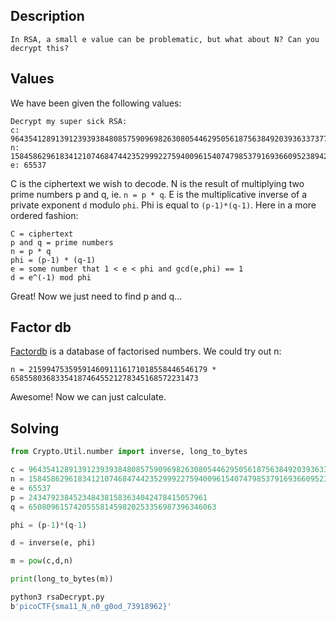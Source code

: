 ## Description
```
In RSA, a small e value can be problematic, but what about N? Can you decrypt this?
```

## Values

We have been given the following values:
```
Decrypt my super sick RSA:
c: 964354128913912393938480857590969826308054462950561875638492039363373779803642185
n: 1584586296183412107468474423529992275940096154074798537916936609523894209759157543
e: 65537
```
C is the ciphertext we wish to decode. N is the result of multiplying two prime numbers p and q, ie. `n = p * q`. E is the multiplicative inverse of a private exponent `d` modulo `phi`. Phi is equal to `(p-1)*(q-1)`. Here in a more ordered fashion:
```
C = ciphertext
p and q = prime numbers
n = p * q
phi = (p-1) * (q-1)
e = some number that 1 < e < phi and gcd(e,phi) == 1
d = e^(-1) mod phi
```
Great! Now we just need to find p and q...

## Factor db

[Factordb](http://factordb.com/) is a database of factorised numbers. We could try out n:
```
n = 2159947535959146091116171018558446546179 * 658558036833541874645521278345168572231473
```
Awesome! Now we can just calculate.

## Solving

```py
from Crypto.Util.number import inverse, long_to_bytes

c = 964354128913912393938480857590969826308054462950561875638492039363373779803642185
n = 1584586296183412107468474423529992275940096154074798537916936609523894209759157543
e = 65537
p = 2434792384523484381583634042478415057961
q = 650809615742055581459820253356987396346063

phi = (p-1)*(q-1)

d = inverse(e, phi)

m = pow(c,d,n)

print(long_to_bytes(m))
```
```bash
python3 rsaDecrypt.py
b'picoCTF{sma11_N_n0_g0od_73918962}'
```